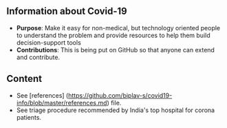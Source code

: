## Information about Covid-19
-  **Purpose**: Make it easy for non-medical, but technology oriented people
    to understand the problem and provide resources to help them build
    decision-support tools
-  **Contributions**: This is being put on GitHub so that anyone can 
   extend and contribute.
   
## Content
- See [references] (https://github.com/biplav-s/covid19-info/blob/master/references.md) file.
- See triage procedure recommended by India's top hospital for corona patients.


